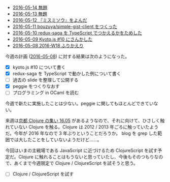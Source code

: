 - [2016-05-14 無題][2016-05-14]
- [2016-05-13 無題][2016-05-13]
- [2016-05-12 『ミスミソウ』をよんだ][2016-05-12]
- [2016-05-11 bouzuya/simple-gist-client をつくった][2016-05-11]
- [2016-05-10 redux-saga を TypeScript でつかえるかをためした][2016-05-10]
- [2016-05-09 Kyoto.js #10 にさんかした][2016-05-09]
- [2016-05-08 2016-W18 ふりかえり][2016-05-08]

今週の計画 ([2016-05-08][]) に対する結果は次のようになった。

- [x] kyoto.js #10 について書く
- [x] redux-saga を TypeScript で動かした例について書く
- [ ] 過去の slide を整理して公開する
- [x] peggie をつくりなおす
- [ ] プログラミング in OCaml を読む

今週で新たに実施したことは少ない。peggie に関してもほとんどできていない。

来週は[京都 Clojure の集い 16.05](https://e6a302c89833f490f111a94ebc.doorkeeper.jp/events/42877) があるようなので、それに向けて、ひさしく触れていない Clojure を触る。Clojure は 2012 / 2013 年ごろに触っていたようだ。今年が 2016 年なので 3 年ぶりということだろうか。 blog を grep した範囲では大したことをしていないようだけど……。

今回はいまの主戦場である JavaScript に近づけるため ClojureScript を試す予定だ。Clojure に触れることはもうないと思っていたし、今後もそのつもりなので、あくまで今週限定で Clojure / ClojureScript を試そうと思う。

- [ ] Clojure / ClojureScript を試す

[2016-05-08]: http://blog.bouzuya.net/2016/05/08/
[2016-05-09]: http://blog.bouzuya.net/2016/05/09/
[2016-05-10]: http://blog.bouzuya.net/2016/05/10/
[2016-05-11]: http://blog.bouzuya.net/2016/05/11/
[2016-05-12]: http://blog.bouzuya.net/2016/05/12/
[2016-05-13]: http://blog.bouzuya.net/2016/05/13/
[2016-05-14]: http://blog.bouzuya.net/2016/05/14/
